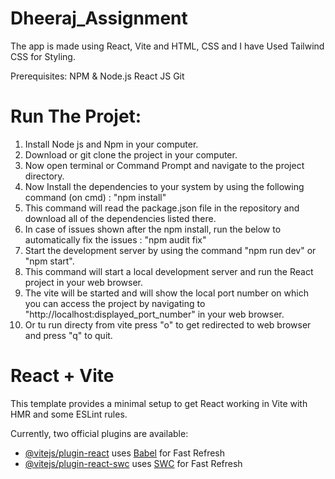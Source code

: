 # Dheeraj_Assignment
The app is made using React, Vite and HTML, CSS and I have Used Tailwind CSS for Styling.

Prerequisites:
NPM & Node.js
React JS
Git

# Run The Projet:
1. Install Node js and Npm in your computer.
2. Download or git clone the project in your computer.
3. Now open terminal or Command Prompt and navigate to the project directory.
4. Now Install the dependencies to your system by using the following command (on cmd) : "npm install"
6. This command will read the package.json file in the repository and download all of the dependencies listed there.
7. In case of issues shown after the npm install, run the below to automatically fix the issues : "npm audit fix"
8. Start the development server by using the command "npm run dev" or "npm start".
9. This command will start a local development server and run the React project in your web browser.
10. The vite will be started and will show the local port number on which you can access the project by navigating to "http://localhost:displayed_port_number" in your web browser.
11. Or tu run directy from vite press "o" to get redirected to web browser and press "q" to quit.

# React + Vite

This template provides a minimal setup to get React working in Vite with HMR and some ESLint rules.

Currently, two official plugins are available:

- [@vitejs/plugin-react](https://github.com/vitejs/vite-plugin-react/blob/main/packages/plugin-react/README.md) uses [Babel](https://babeljs.io/) for Fast Refresh
- [@vitejs/plugin-react-swc](https://github.com/vitejs/vite-plugin-react-swc) uses [SWC](https://swc.rs/) for Fast Refresh
